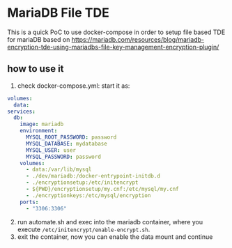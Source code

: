 # MariaDB File TDE

This is a quick PoC to use docker-compose in order to setup file based TDE for mariaDB based on https://mariadb.com/resources/blog/mariadb-encryption-tde-using-mariadbs-file-key-management-encryption-plugin/

## how to use it

1. check docker-compose.yml: start it as:
```yaml
volumes:
  data:
services:
  db:
    image: mariadb
    environment:
      MYSQL_ROOT_PASSWORD: password
      MYSQL_DATABASE: mydatabase
      MYSQL_USER: user
      MYSQL_PASSWORD: password
    volumes:
      - data:/var/lib/mysql
      - ./dev/mariadb:/docker-entrypoint-initdb.d
      - ./encryptionsetup:/etc/initencrypt
      - ${PWD}/encryptionsetup/my.cnf:/etc/mysql/my.cnf
      - ./encryptionkeys:/etc/mysql/encryption
    ports:
      - "3306:3306"
```
2. run automate.sh and exec into the mariadb container, where you execute `/etc/initencrypt/enable-encrypt.sh`.
3. exit the container, now you can enable the data mount and continue